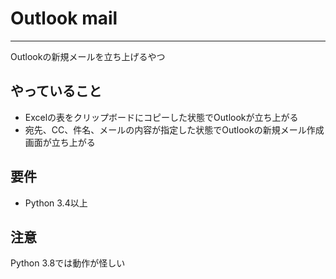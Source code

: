 # Outlook mail
---------------
Outlookの新規メールを立ち上げるやつ

## やっていること
- Excelの表をクリップボードにコピーした状態でOutlookが立ち上がる
- 宛先、CC、件名、メールの内容が指定した状態でOutlookの新規メール作成画面が立ち上がる

## 要件
- Python 3.4以上

## 注意
Python 3.8では動作が怪しい